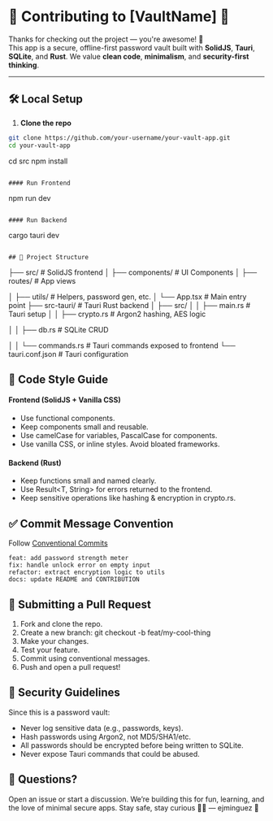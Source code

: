 # 🤝 Contributing to [VaultName] 🔐

Thanks for checking out the project — you're awesome! 🎉  
This app is a secure, offline-first password vault built with **SolidJS**, **Tauri**, **SQLite**, and **Rust**. We value **clean code**, **minimalism**, and **security-first thinking**.

---


## 🛠️ Local Setup

1. **Clone the repo**

```bash
git clone https://github.com/your-username/your-vault-app.git
cd your-vault-app

```
cd src
npm install
```

#### Run Frontend
```
npm run dev
```

#### Run Backend
```
cargo tauri dev
```

## 🧱 Project Structure
```
├── src/                # SolidJS frontend
│   ├── components/     # UI Components
│   ├── routes/         # App views

│   ├── utils/          # Helpers, password gen, etc.
│   └── App.tsx         # Main entry point
├── src-tauri/          # Tauri Rust backend
│   ├── src/
│   │   ├── main.rs     # Tauri setup
│   │   ├── crypto.rs   # Argon2 hashing, AES logic

│   │   ├── db.rs       # SQLite CRUD

│   │   └── commands.rs # Tauri commands exposed to frontend
└── tauri.conf.json     # Tauri configuration

## 🎨 Code Style Guide
#### Frontend (SolidJS + Vanilla CSS)
- Use functional components.
- Keep components small and reusable.
- Use camelCase for variables, PascalCase for components.
- Use vanilla CSS, or inline styles. Avoid bloated frameworks.

#### Backend (Rust)
- Keep functions small and named clearly.
- Use Result<T, String> for errors returned to the frontend.
- Keep sensitive operations like hashing & encryption in crypto.rs.

## ✅ Commit Message Convention
Follow [Conventional Commits](https://www.conventionalcommits.org/en/v1.0.0/) 
```
feat: add password strength meter
fix: handle unlock error on empty input
refactor: extract encryption logic to utils
docs: update README and CONTRIBUTION
```

## 🧪 Submitting a Pull Request
1. Fork and clone the repo.
2. Create a new branch: git checkout -b feat/my-cool-thing
3. Make your changes.
4. Test your feature.
5. Commit using conventional messages.
6. Push and open a pull request!

## 🔐 Security Guidelines
Since this is a password vault:
- Never log sensitive data (e.g., passwords, keys).
- Hash passwords using Argon2, not MD5/SHA1/etc.
- All passwords should be encrypted before being written to SQLite.
- Never expose Tauri commands that could be abused.

## 💬 Questions?
Open an issue or start a discussion. We’re building this for fun, learning, and the love of minimal secure apps.
Stay safe, stay curious 🧠✨
— ejminguez 🔐
